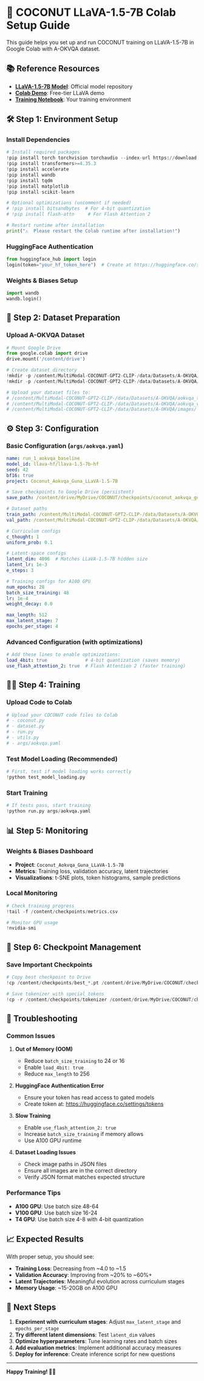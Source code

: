 # 🚀 COCONUT LLaVA-1.5-7B Colab Setup Guide

This guide helps you set up and run COCONUT training on LLaVA-1.5-7B in Google Colab with A-OKVQA dataset.

## 📚 Reference Resources

- **[LLaVA-1.5-7B Model](https://huggingface.co/llava-hf/llava-1.5-7b-hf)**: Official model repository
- **[Colab Demo](https://colab.research.google.com/#scrollTo=tXneIeME9zFm&fileId=https%3A//huggingface.co/llava-hf/llava-1.5-7b-hf.ipynb)**: Free-tier LLaVA demo
- **[Training Notebook](https://colab.research.google.com/drive/1qsl6cd2c8gGtEW1xV5io7S8NHh-Cp1TV?usp=sharing)**: Your training environment

## 🛠️ Step 1: Environment Setup

### Install Dependencies
```python
# Install required packages
!pip install torch torchvision torchaudio --index-url https://download.pytorch.org/whl/cu118
!pip install transformers>=4.35.3
!pip install accelerate
!pip install wandb
!pip install tqdm
!pip install matplotlib
!pip install scikit-learn

# Optional optimizations (uncomment if needed)
# !pip install bitsandbytes  # For 4-bit quantization
# !pip install flash-attn     # For Flash Attention 2

# Restart runtime after installation
print("⚠️  Please restart the Colab runtime after installation!")
```

### HuggingFace Authentication
```python
from huggingface_hub import login
login(token="your_hf_token_here")  # Create at https://huggingface.co/settings/tokens
```

### Weights & Biases Setup
```python
import wandb
wandb.login()
```

## 📁 Step 2: Dataset Preparation

### Upload A-OKVQA Dataset
```python
# Mount Google Drive
from google.colab import drive
drive.mount('/content/drive')

# Create dataset directory
!mkdir -p /content/MultiModal-COCONUT-GPT2-CLIP-/data/Datasets/A-OKVQA/
!mkdir -p /content/MultiModal-COCONUT-GPT2-CLIP-/data/Datasets/A-OKVQA/images/

# Upload your dataset files to:
# /content/MultiModal-COCONUT-GPT2-CLIP-/data/Datasets/A-OKVQA/aokvqa_train.json
# /content/MultiModal-COCONUT-GPT2-CLIP-/data/Datasets/A-OKVQA/aokvqa_validation.json
# /content/MultiModal-COCONUT-GPT2-CLIP-/data/Datasets/A-OKVQA/images/ (all images)
```

## ⚙️ Step 3: Configuration

### Basic Configuration (`args/aokvqa.yaml`)
```yaml
name: run_1_aokvqa_baseline
model_id: llava-hf/llava-1.5-7b-hf
seed: 42
bf16: true
project: Coconut_Aokvqa_Guna_LLaVA-1.5-7B

# Save checkpoints to Google Drive (persistent)
save_path: /content/drive/MyDrive/COCONUT/checkpoints/coconut_aokvqa_gunadeep

# Dataset paths
train_path: /content/MultiModal-COCONUT-GPT2-CLIP-/data/Datasets/A-OKVQA/aokvqa_train.json
val_path: /content/MultiModal-COCONUT-GPT2-CLIP-/data/Datasets/A-OKVQA/aokvqa_validation.json

# Curriculum configs
c_thought: 1
uniform_prob: 0.1

# Latent-space configs
latent_dim: 4096  # Matches LLaVA-1.5-7B hidden size
latent_lr: 1e-3
e_steps: 3

# Training configs for A100 GPU
num_epochs: 28
batch_size_training: 48
lr: 1e-4
weight_decay: 0.0

max_length: 512
max_latent_stage: 7
epochs_per_stage: 4
```

### Advanced Configuration (with optimizations)
```yaml
# Add these lines to enable optimizations:
load_4bit: true              # 4-bit quantization (saves memory)
use_flash_attention_2: true  # Flash Attention 2 (faster training)
```

## 🏃‍♂️ Step 4: Training

### Upload Code to Colab
```python
# Upload your COCONUT code files to Colab
# - coconut.py
# - dataset.py
# - run.py
# - utils.py
# - args/aokvqa.yaml
```

### Test Model Loading (Recommended)
```python
# First, test if model loading works correctly
!python test_model_loading.py
```

### Start Training
```python
# If tests pass, start training
!python run.py args/aokvqa.yaml
```

## 📊 Step 5: Monitoring

### Weights & Biases Dashboard
- **Project**: `Coconut_Aokvqa_Guna_LLaVA-1.5-7B`
- **Metrics**: Training loss, validation accuracy, latent trajectories
- **Visualizations**: t-SNE plots, token histograms, sample predictions

### Local Monitoring
```python
# Check training progress
!tail -f /content/checkpoints/metrics.csv

# Monitor GPU usage
!nvidia-smi
```

## 💾 Step 6: Checkpoint Management

### Save Important Checkpoints
```python
# Copy best checkpoint to Drive
!cp /content/checkpoints/best_*.pt /content/drive/MyDrive/COCONUT/checkpoints/coconut_aokvqa_gunadeep/

# Save tokenizer with special tokens
!cp -r /content/checkpoints/tokenizer /content/drive/MyDrive/COCONUT/checkpoints/coconut_aokvqa_gunadeep/
```

## 🔧 Troubleshooting

### Common Issues

1. **Out of Memory (OOM)**
   - Reduce `batch_size_training` to 24 or 16
   - Enable `load_4bit: true`
   - Reduce `max_length` to 256

2. **HuggingFace Authentication Error**
   - Ensure your token has read access to gated models
   - Create token at: https://huggingface.co/settings/tokens

3. **Slow Training**
   - Enable `use_flash_attention_2: true`
   - Increase `batch_size_training` if memory allows
   - Use A100 GPU runtime

4. **Dataset Loading Issues**
   - Check image paths in JSON files
   - Ensure all images are in the correct directory
   - Verify JSON format matches expected structure

### Performance Tips

- **A100 GPU**: Use batch size 48-64
- **V100 GPU**: Use batch size 16-24
- **T4 GPU**: Use batch size 4-8 with 4-bit quantization

## 📈 Expected Results

With proper setup, you should see:
- **Training Loss**: Decreasing from ~4.0 to ~1.5
- **Validation Accuracy**: Improving from ~20% to ~60%+
- **Latent Trajectories**: Meaningful evolution across curriculum stages
- **Memory Usage**: ~15-20GB on A100 GPU

## 🎯 Next Steps

1. **Experiment with curriculum stages**: Adjust `max_latent_stage` and `epochs_per_stage`
2. **Try different latent dimensions**: Test `latent_dim` values
3. **Optimize hyperparameters**: Tune learning rates and batch sizes
4. **Add evaluation metrics**: Implement additional accuracy measures
5. **Deploy for inference**: Create inference script for new questions

---

**Happy Training! 🥥🚀**